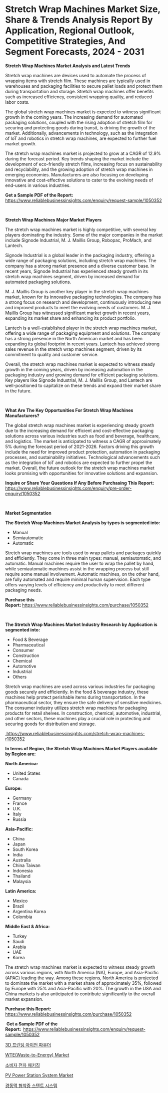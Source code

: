 <p><h1>Stretch Wrap Machines Market Size, Share & Trends Analysis Report By Application, Regional Outlook, Competitive Strategies, And Segment Forecasts, 2024 - 2031</h1></p><p><strong>Stretch Wrap Machines Market Analysis and Latest Trends</strong></p>
<p><p>Stretch wrap machines are devices used to automate the process of wrapping items with stretch film. These machines are typically used in warehouses and packaging facilities to secure pallet loads and protect them during transportation and storage. Stretch wrap machines offer benefits such as increased efficiency, consistent wrapping quality, and reduced labor costs.</p><p>The global stretch wrap machines market is expected to witness significant growth in the coming years. The increasing demand for automated packaging solutions, coupled with the rising adoption of stretch film for securing and protecting goods during transit, is driving the growth of the market. Additionally, advancements in technology, such as the integration of IoT and robotics in stretch wrap machines, are expected to further fuel market growth.</p><p>The stretch wrap machines market is projected to grow at a CAGR of 12.9% during the forecast period. Key trends shaping the market include the development of eco-friendly stretch films, increasing focus on sustainability and recyclability, and the growing adoption of stretch wrap machines in emerging economies. Manufacturers are also focusing on developing innovative and cost-effective solutions to cater to the evolving needs of end-users in various industries.</p></p>
<p><strong>Get a Sample PDF of the Report:&nbsp;</strong> <a href="https://www.reliablebusinessinsights.com/enquiry/request-sample/1050352">https://www.reliablebusinessinsights.com/enquiry/request-sample/1050352</a></p>
<p>&nbsp;</p>
<p><strong>Stretch Wrap Machines Major Market Players</strong></p>
<p><p>The stretch wrap machines market is highly competitive, with several key players dominating the industry. Some of the major companies in the market include Signode Industrial, M. J. Maillis Group, Robopac, ProMach, and Lantech.</p><p>Signode Industrial is a global leader in the packaging industry, offering a wide range of packaging solutions, including stretch wrap machines. The company has a strong market presence and a diverse customer base. In recent years, Signode Industrial has experienced steady growth in its stretch wrap machines segment, driven by increased demand for automated packaging solutions.</p><p>M. J. Maillis Group is another key player in the stretch wrap machines market, known for its innovative packaging technologies. The company has a strong focus on research and development, continuously introducing new and improved products to meet the evolving needs of customers. M. J. Maillis Group has witnessed significant market growth in recent years, expanding its market share and enhancing its product portfolio.</p><p>Lantech is a well-established player in the stretch wrap machines market, offering a wide range of packaging equipment and solutions. The company has a strong presence in the North American market and has been expanding its global footprint in recent years. Lantech has achieved strong sales revenue in the stretch wrap machines segment, driven by its commitment to quality and customer service.</p><p>Overall, the stretch wrap machines market is expected to witness steady growth in the coming years, driven by increasing automation in the packaging industry and growing demand for efficient packaging solutions. Key players like Signode Industrial, M. J. Maillis Group, and Lantech are well-positioned to capitalize on these trends and expand their market share in the future.</p></p>
<p>&nbsp;</p>
<p><strong>What Are The Key Opportunities For Stretch Wrap Machines Manufacturers?</strong></p>
<p><p>The global stretch wrap machines market is experiencing steady growth due to the increasing demand for efficient and cost-effective packaging solutions across various industries such as food and beverage, healthcare, and logistics. The market is anticipated to witness a CAGR of approximately 5% during the forecast period of 2021-2026. Factors driving this growth include the need for improved product protection, automation in packaging processes, and sustainability initiatives. Technological advancements such as the integration of IoT and robotics are expected to further propel the market. Overall, the future outlook for the stretch wrap machines market looks promising with opportunities for innovative solutions and expansion.</p></p>
<p><strong>Inquire or Share Your Questions If Any Before Purchasing This Report:</strong> <a href="https://www.reliablebusinessinsights.com/enquiry/pre-order-enquiry/1050352">https://www.reliablebusinessinsights.com/enquiry/pre-order-enquiry/1050352</a></p>
<p>&nbsp;</p>
<p><strong>Market Segmentation</strong></p>
<p><strong>The Stretch Wrap Machines Market Analysis by types is segmented into:</strong></p>
<p><ul><li>Manual</li><li>Semiautomatic</li><li>Automatic</li></ul></p>
<p><p>Stretch wrap machines are tools used to wrap pallets and packages quickly and efficiently. They come in three main types: manual, semiautomatic, and automatic. Manual machines require the user to wrap the pallet by hand, while semiautomatic machines assist in the wrapping process but still require some manual involvement. Automatic machines, on the other hand, are fully automated and require minimal human supervision. Each type offers varying levels of efficiency and productivity to meet different packaging needs.</p></p>
<p><strong>Purchase this Report:&nbsp;</strong><a href="https://www.reliablebusinessinsights.com/purchase/1050352">https://www.reliablebusinessinsights.com/purchase/1050352</a></p>
<p>&nbsp;</p>
<p><strong>The Stretch Wrap Machines Market Industry Research by Application is segmented into:</strong></p>
<p><ul><li>Food & Beverage</li><li>Pharmaceutical</li><li>Consumer</li><li>Construction</li><li>Chemical</li><li>Automotive</li><li>Industrial</li><li>Others</li></ul></p>
<p><p>Stretch wrap machines are used across various industries for packaging goods securely and efficiently. In the food & beverage industry, these machines help protect perishable items during transportation. In the pharmaceutical sector, they ensure the safe delivery of sensitive medicines. The consumer industry utilizes stretch wrap machines for packaging products for retail shelves. In construction, chemical, automotive, industrial, and other sectors, these machines play a crucial role in protecting and securing goods for distribution and storage.</p></p>
<p><a href="https://www.reliablebusinessinsights.com/stretch-wrap-machines-r1050352">&nbsp;https://www.reliablebusinessinsights.com/stretch-wrap-machines-r1050352</a></p>
<p><strong>In terms of Region, the Stretch Wrap Machines Market Players available by Region are:</strong></p>
<p>
    <p> <strong> North America: </strong>
        <ul>
            <li>United States</li>
            <li>Canada</li>
        </ul>
        </p> 
    <p> <strong> Europe: </strong>
        <ul>
            <li>Germany</li>
            <li>France</li>
            <li>U.K.</li>
            <li>Italy</li>
            <li>Russia</li>
        </ul>
        </p> 
    <p> <strong> Asia-Pacific: </strong>
        <ul>
            <li>China</li>
            <li>Japan</li>
            <li>South Korea</li>
            <li>India</li>
            <li>Australia</li>
            <li>China Taiwan</li>
            <li>Indonesia</li>
            <li>Thailand</li>
            <li>Malaysia</li>
        </ul>
        </p> 
    <p> <strong> Latin America: </strong>
        <ul>
            <li>Mexico</li>
            <li>Brazil</li>
            <li>Argentina Korea</li>
            <li>Colombia</li>
        </ul>
        </p> 
    <p> <strong> Middle East & Africa: </strong>
        <ul>
            <li>Turkey</li>
            <li>Saudi</li>
            <li>Arabia</li>
            <li>UAE</li>
            <li>Korea</li>
        </ul>
    </p>
    </p>
<p><p>The stretch wrap machines market is expected to witness steady growth across various regions, with North America (NA), Europe, and Asia-Pacific (APAC) leading the way. Among these regions, North America is projected to dominate the market with a market share of approximately 35%, followed by Europe with 25% and Asia-Pacific with 20%. The growth in the USA and China markets is also anticipated to contribute significantly to the overall market expansion.</p></p>
<p><strong>Purchase this Report: </strong><a href="https://www.reliablebusinessinsights.com/purchase/1050352">https://www.reliablebusinessinsights.com/purchase/1050352</a></p>
<p>&nbsp;<strong>Get a Sample PDF of the Report:&nbsp;&nbsp;</strong><a href="https://www.reliablebusinessinsights.com/enquiry/request-sample/1050352">https://www.reliablebusinessinsights.com/enquiry/request-sample/1050352</a></p>
<p><strong></strong></p>
<p><p><a href="https://medium.com/@staceyhilll80/%EA%B8%80%EB%A1%9C%EB%B2%8C-3d-%ED%94%84%EB%A6%B0%ED%8C%85-%EC%B2%A0-%EB%B6%84%EB%A7%90-%EC%8B%9C%EC%9E%A5-%EA%B7%9C%EB%AA%A8%EB%8A%94-%EC%82%B0%EC%97%85-%EC%98%88%EC%B8%A1%EC%97%90-%EB%94%B0%EB%A5%B4%EB%A9%B4-2024%EB%85%84%EB%B6%80%ED%84%B0-2031%EB%85%84%EA%B9%8C%EC%A7%80-15-%EC%9D%98-cagr%EC%9D%84-%EA%B2%BD%ED%97%98%ED%95%A0-%EA%B2%83%EC%9C%BC%EB%A1%9C-%EC%98%88%EC%83%81%EB%90%A9%EB%8B%88%EB%8B%A4-d4d877b0bcf4">3D 프린팅 아이언 파우더</a></p><p><a href="https://github.com/btwcqfvq34/Market-Research-Report-List-1/blob/main/wtewaste-to-energy-market.md">WTE(Waste-to-Energy) Market</a></p><p><a href="https://github.com/TrevorKruvalis5678/Market-Research-Report-List-2/blob/main/6055710162298.md">소비자 전자 패키징</a></p><p><a href="https://github.com/janetchuadff364/Market-Research-Report-List-1/blob/main/pv-power-station-system-market.md">PV Power Station System Market</a></p><p><a href="https://medium.com/@candidarowe2022/%EA%B2%BD%EB%8F%99%EB%A7%A5-%ED%98%91%EC%B0%A9-%EC%8A%A4%ED%85%90%ED%8A%B8-%EC%8B%9C%EC%8A%A4%ED%85%9C-%EC%82%B0%EC%97%85-%EB%B6%84%EC%84%9D-%EB%B3%B4%EA%B3%A0%EC%84%9C-%EC%8B%9C%EC%9E%A5-%EA%B7%9C%EB%AA%A8-%EC%A0%90%EC%9C%A0%EC%9C%A8-%EC%9D%91%EC%9A%A9-%ED%94%84%EB%A1%9C%EA%B7%B8%EB%9E%A8-%EB%B0%8F-%EC%A7%80%EC%97%AD%EB%B3%84-%EB%8F%99%ED%96%A5-%EA%B2%BD%EC%9F%81-%EC%A0%84%EB%9E%B5-2024-2031-02a2a9485868">경동맥 협착증 스텐트 시스템</a></p></p>